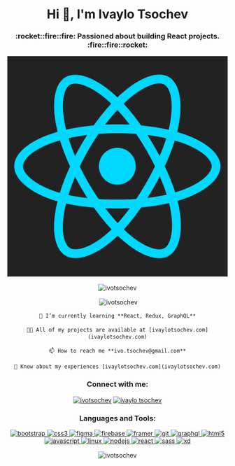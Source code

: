 <h1 align="center">Hi 👋, I'm Ivaylo Tsochev</h1>
 <h3 align="center">:rocket::fire::fire: Passioned about building React projects. :fire::fire::rocket:</h3> 
 
 ![](./react-1.svg)

<p align="center"> <img
        src="https://komarev.com/ghpvc/?username=ivotsochev&label=Profile%20views&color=0e75b6&style=flat"
        alt="ivotsochev" /> </p>


<p align="center">&nbsp;<img align="center"
        src="https://github-readme-stats.vercel.app/api?username=ivotsochev&show_icons=true&locale=en"
        alt="ivotsochev" /></p>


<div align='center'>


    🌱 I’m currently learning **React, Redux, GraphQL**

    👨‍💻 All of my projects are available at [ivaylotsochev.com](ivaylotsochev.com)

    📫 How to reach me **ivo.tsochev@gmail.com**

    📄 Know about my experiences [ivaylotsochev.com](ivaylotsochev.com)

</div>

<h3 align="center">Connect with me:</h3>
<p align="center">
    <a href="https://twitter.com/ivotsochev" target="blank"><img align="center"
            src="https://cdn.jsdelivr.net/npm/simple-icons@3.0.1/icons/twitter.svg" alt="ivotsochev" height="30"
            width="40" /></a>
    <a href="https://linkedin.com/in/ivaylotsochev" target="blank"><img align="center"
            src="https://cdn.jsdelivr.net/npm/simple-icons@3.0.1/icons/linkedin.svg" alt="ivaylo tsochev" height="30"
            width="40" /></a>
</p>

<h3 align="center">Languages and Tools:</h3>
<p align="center"> <a href="https://getbootstrap.com" target="_blank"> <img
            src="https://devicons.github.io/devicon/devicon.git/icons/bootstrap/bootstrap-plain.svg" alt="bootstrap"
            width="40" height="40" /> </a> <a href="https://www.w3schools.com/css/" target="_blank"> <img
            src="https://devicons.github.io/devicon/devicon.git/icons/css3/css3-original-wordmark.svg" alt="css3"
            width="40" height="40" /> </a> <a href="https://www.figma.com/" target="_blank"> <img
            src="https://www.vectorlogo.zone/logos/figma/figma-icon.svg" alt="figma" width="40" height="40" /> </a> <a
        href="https://firebase.google.com/" target="_blank"> <img
            src="https://www.vectorlogo.zone/logos/firebase/firebase-icon.svg" alt="firebase" width="40" height="40" />
    </a> <a href="https://www.framer.com/" target="_blank"> <img
            src="https://www.vectorlogo.zone/logos/framer/framer-icon.svg" alt="framer" width="40" height="40" /> </a>
    <a href="https://git-scm.com/" target="_blank"> <img
            src="https://www.vectorlogo.zone/logos/git-scm/git-scm-icon.svg" alt="git" width="40" height="40" /> </a> <a
        href="https://graphql.org" target="_blank"> <img
            src="https://www.vectorlogo.zone/logos/graphql/graphql-icon.svg" alt="graphql" width="40" height="40" />
    </a> <a href="https://www.w3.org/html/" target="_blank"> <img
            src="https://devicons.github.io/devicon/devicon.git/icons/html5/html5-original-wordmark.svg" alt="html5"
            width="40" height="40" /> </a> <a href="https://developer.mozilla.org/en-US/docs/Web/JavaScript"
        target="_blank"> <img
            src="https://devicons.github.io/devicon/devicon.git/icons/javascript/javascript-original.svg"
            alt="javascript" width="40" height="40" /> </a> <a href="https://www.linux.org/" target="_blank"> <img
            src="https://devicons.github.io/devicon/devicon.git/icons/linux/linux-original.svg" alt="linux" width="40"
            height="40" /> </a> <a href="https://nodejs.org" target="_blank"> <img
            src="https://devicons.github.io/devicon/devicon.git/icons/nodejs/nodejs-original-wordmark.svg" alt="nodejs"
            width="40" height="40" /> </a> <a href="https://reactjs.org/" target="_blank"> <img
            src="https://devicons.github.io/devicon/devicon.git/icons/react/react-original-wordmark.svg" alt="react"
            width="40" height="40" /> </a> <a href="https://sass-lang.com" target="_blank"> <img
            src="https://devicons.github.io/devicon/devicon.git/icons/sass/sass-original.svg" alt="sass" width="40"
            height="40" /> </a> <a href="https://www.adobe.com/products/xd.html" target="_blank"> <img
            src="https://cdn.worldvectorlogo.com/logos/adobe-xd.svg" alt="xd" width="40" height="40" /> </a> </p>






<p align="center"><img align="center" src="https://github-readme-streak-stats.herokuapp.com/?user=ivotsochev&" alt="ivotsochev"/></p>

